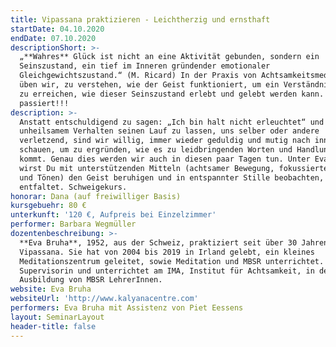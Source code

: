 ```yaml
---
title: Vipassana praktizieren - Leichtherzig und ernsthaft
startDate: 04.10.2020
endDate: 07.10.2020
descriptionShort: >-
  „**Wahres** Glück ist nicht an eine Aktivität gebunden, sondern ein
  Seinszustand, ein tief im Inneren gründender emotionaler
  Gleichgewichtszustand.“ (M. Ricard) In der Praxis von Achtsamkeitsmeditation
  üben wir, zu verstehen, wie der Geist funktioniert, um ein Verständnis dafür
  zu erreichen, wie dieser Seinszustand erlebt und gelebt werden kann. was
  passiert!!!
description: >-
  Anstatt entschuldigend zu sagen: „Ich bin halt nicht erleuchtet“ und
  unheilsamem Verhalten seinen Lauf zu lassen, uns selber oder andere
  verletzend, sind wir willig, immer wieder geduldig und mutig nach innen zu
  schauen, um zu ergründen, wie es zu leidbringenden Worten und Handlungen
  kommt. Genau dies werden wir auch in diesen paar Tagen tun. Unter Evas Führung
  wirst Du mit unterstützenden Mitteln (achtsamer Bewegung, fokussiertem Atmen
  und Tönen) den Geist beruhigen und in entspannter Stille beobachten, was sich
  entfaltet. Schweigekurs.
honorar: Dana (auf freiwilliger Basis)
kursgebuehr: 80 €
unterkunft: '120 €, Aufpreis bei Einzelzimmer'
performer: Barbara Wegmüller
dozentenbeschreibung: >-
  **Eva Bruha**, 1952, aus der Schweiz, praktiziert seit über 30 Jahren
  Vipassana. Sie hat von 2004 bis 2019 in Irland gelebt, ein kleines
  Meditationszentrum geleitet, sowie Meditation und MBSR unterrichtet. Sie ist
  Supervisorin und unterrichtet am IMA, Institut für Achtsamkeit, in der
  Ausbildung von MBSR LehrerInnen.
website: Eva Bruha
websiteUrl: 'http://www.kalyanacentre.com'
performers: Eva Bruha mit Assistenz von Piet Eessens
layout: SeminarLayout
header-title: false
---
```


